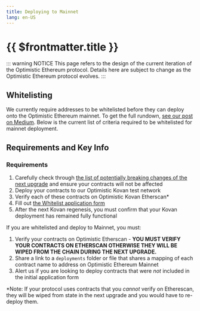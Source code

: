 ```yaml
---
title: Deploying to Mainnet
lang: en-US
---
```


# {{ $frontmatter.title }}

::: warning NOTICE
This page refers to the design of the current iteration of the Optimistic Ethereum protocol.
Details here are subject to change as the Optimistic Ethereum protocol evolves.
:::


## Whitelisting

We currently require addresses to be whitelisted before they can deploy onto the Optimistic Ethereum mainnet. To get the full rundown, 
[see our post on Medium](https://medium.com/ethereum-optimism/community-launch-7c9a2a9d3e84). Below is the current list of criteria required to be whitelisted for mainnet deployment.

## Requirements and Key Info

### Requirements

1. Carefully check through [the list of potentially breaking changes of the next upgrade](changeset.md) and ensure your contracts will not be affected
2. Deploy your contracts to our Optimistic Kovan test network
3. Verify each of these contracts on Optimistic Kovan Etherscan*
4. Fill out [the Whitelist application form](https://p02pp4m8did.typeform.com/to/zRajq1Fl)
5. After the next Kovan regenesis, you must confirm that your Kovan deployment has remained fully functional

If you are whitelisted and deploy to Mainnet, you must:

1. Verify your contracts on Optimistic Etherscan - **YOU MUST VERIFY YOUR CONTRACTS ON ETHERSCAN OTHERWISE THEY WILL BE WIPED FROM THE CHAIN DURING THE NEXT UPGRADE.**
2. Share a link to a `deployments` folder or file that shares a mapping of each contract name to address on Optimistic Ethereum Mainnet
3. Alert us if you are looking to deploy contracts that were *not* included in the initial application form

*Note: If your protocol uses contracts that you *cannot* verify on Etherescan, they will be wiped from state in the next upgrade and you would have to re-deploy them.